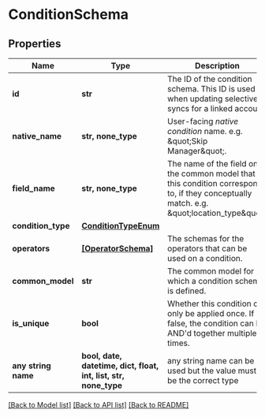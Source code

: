 # ConditionSchema


## Properties
Name | Type | Description | Notes
------------ | ------------- | ------------- | -------------
**id** | **str** | The ID of the condition schema. This ID is used when updating selective syncs for a linked account. | 
**native_name** | **str, none_type** | User-facing *native condition* name. e.g. \&quot;Skip Manager\&quot;. | 
**field_name** | **str, none_type** | The name of the field on the common model that this condition corresponds to, if they conceptually match. e.g. \&quot;location_type\&quot;. | 
**condition_type** | [**ConditionTypeEnum**](ConditionTypeEnum.md) |  | 
**operators** | [**[OperatorSchema]**](OperatorSchema.md) | The schemas for the operators that can be used on a condition. | 
**common_model** | **str** | The common model for which a condition schema is defined. | [optional] [readonly] 
**is_unique** | **bool** | Whether this condition can only be applied once. If false, the condition can be AND&#39;d together multiple times. | [optional] 
**any string name** | **bool, date, datetime, dict, float, int, list, str, none_type** | any string name can be used but the value must be the correct type | [optional]

[[Back to Model list]](../README.md#documentation-for-models) [[Back to API list]](../README.md#documentation-for-api-endpoints) [[Back to README]](../README.md)


